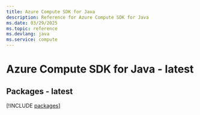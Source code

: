 ```yaml
---
title: Azure Compute SDK for Java
description: Reference for Azure Compute SDK for Java
ms.date: 03/29/2025
ms.topic: reference
ms.devlang: java
ms.service: compute
---
```

# Azure Compute SDK for Java - latest
## Packages - latest
[!INCLUDE [packages](compute-index.md)]